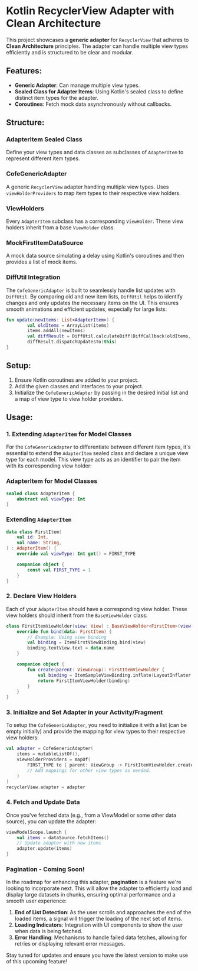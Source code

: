 # Kotlin RecyclerView Adapter with Clean Architecture

This project showcases a **generic adapter** for `RecyclerView` that adheres to **Clean Architecture** principles. The adapter can handle multiple view types efficiently and is structured to be clear and modular.

## Features:
- **Generic Adapter**: Can manage multiple view types.
- **Sealed Class for Adapter Items**: Using Kotlin's sealed class to define distinct item types for the adapter.
- **Coroutines**: Fetch mock data asynchronously without callbacks.

## Structure:

### AdapterItem Sealed Class
Define your view types and data classes as subclasses of `AdapterItem` to represent different item types.

### CofeGenericAdapter
A generic `RecyclerView` adapter handling multiple view types. Uses `viewHolderProviders` to map item types to their respective view holders.

### ViewHolders
Every `AdapterItem` subclass has a corresponding `ViewHolder`. These view holders inherit from a base `ViewHolder` class.

### MockFirstItemDataSource
A mock data source simulating a delay using Kotlin's coroutines and then provides a list of mock items.

### DiffUtil Integration

The `CofeGenericAdapter` is built to seamlessly handle list updates with `DiffUtil`. By comparing old and new item lists, `DiffUtil` helps to identify changes and only updates the necessary items on the UI. This ensures smooth animations and efficient updates, especially for large lists:

```kotlin
fun update(newItems: List<AdapterItem>) {
        val oldItems = ArrayList(items)
        items.addAll(newItems)
        val diffResult = DiffUtil.calculateDiff(DiffCallback(oldItems, items))
        diffResult.dispatchUpdatesTo(this)
}
```

## Setup:
1. Ensure Kotlin coroutines are added to your project.
2. Add the given classes and interfaces to your project.
3. Initialize the `CofeGenericAdapter` by passing in the desired initial list and a map of view type to view holder providers.

## Usage:

### 1. **Extending `AdapterItem` for Model Classes**

For the `CofeGenericAdapter` to differentiate between different item types, it's essential to extend the `AdapterItem` sealed class and declare a unique view type for each model. This view type acts as an identifier to pair the item with its corresponding view holder:

### AdapterItem for Model Classes

```kotlin
sealed class AdapterItem {
    abstract val viewType: Int
}
```

### Extending `AdapterItem`

```kotlin
data class FirstItem(
    val id: Int,
    val name: String,
) : AdapterItem() {
    override val viewType: Int get() = FIRST_TYPE

    companion object {
        const val FIRST_TYPE = 1
    }
}
```

### 2. **Declare View Holders**

Each of your `AdapterItem` should have a corresponding view holder. These view holders should inherit from the `BaseViewHolder` class:

```kotlin
class FirstItemViewHolder(view: View) : BaseViewHolder<FirstItem>(view) {
    override fun bind(data: FirstItem) {
        // Example: Using view binding
        val binding = ItemFirstViewBinding.bind(view)
        binding.textView.text = data.name
    }

    companion object {
        fun create(parent: ViewGroup): FirstItemViewHolder {
            val binding = ItemSampleViewBinding.inflate(LayoutInflater.from(parent.context),parent,false)
            return FirstItemViewHolder(binding)
        }
    }
}
```

### 3. **Initialize and Set Adapter in your Activity/Fragment**

To setup the `CofeGenericAdapter`, you need to initialize it with a list (can be empty initially) and provide the mapping for view types to their respective view holders:

```kotlin
val adapter = CofeGenericAdapter(
    items = mutableListOf(),
    viewHolderProviders = mapOf(
        FIRST_TYPE to { parent: ViewGroup -> FirstItemViewHolder.create(parent) }
        // Add mappings for other view types as needed.
    )
)
recyclerView.adapter = adapter
```

### 4. **Fetch and Update Data**

Once you've fetched data (e.g., from a ViewModel or some other data source), you can update the adapter:

```kotlin
viewModelScope.launch {
    val items = dataSource.fetchItems()
    // Update adapter with new items
    adapter.update(items)
}
```

### Pagination - Coming Soon!

In the roadmap for enhancing this adapter, **pagination** is a feature we're looking to incorporate next. This will allow the adapter to efficiently load and display large datasets in chunks, ensuring optimal performance and a smooth user experience:

1. **End of List Detection**: As the user scrolls and approaches the end of the loaded items, a signal will trigger the loading of the next set of items.
2. **Loading Indicators**: Integration with UI components to show the user when data is being fetched.
3. **Error Handling**: Mechanisms to handle failed data fetches, allowing for retries or displaying relevant error messages.

Stay tuned for updates and ensure you have the latest version to make use of this upcoming feature!
